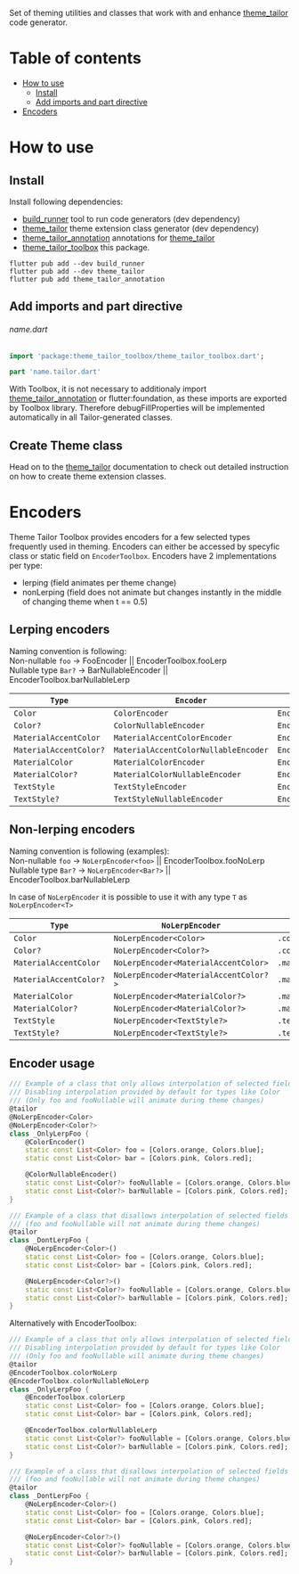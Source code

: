 <!-- LINKS -->
[build_runner]: https://pub.dev/packages/build_runner
[theme_tailor]: https://pub.dartlang.org/packages/theme_tailor
[ThemeTailor]: https://pub.dartlang.org/packages/theme_tailor
[theme_tailor_annotation]: https://pub.dartlang.org/packages/theme_tailor_annotation
[theme_tailor_toolbox]: https://pub.dartlang.org/packages/theme_tailor_toolbox

[json_serializable_documentation]: https://github.com/google/json_serializable.dart/tree/master/json_serializable#build-configuration

<!-- Examples -->
[example:json_serializable]: https://github.com/Iteo/theme_tailor/blob/main/packages/theme_tailor/example/lib/json_serializable_example.dart
[example:theme_encoders]: https://github.com/Iteo/theme_tailor/blob/main/packages/theme_tailor/example/lib/json_serializable_example.dart
[example:nested_themes]: https://github.com/Iteo/theme_tailor/blob/main/packages/theme_tailor/example/lib/theme_extension_in_field.dart
[example:debug_fill_properties]: https://github.com/Iteo/theme_tailor/blob/main/packages/theme_tailor/example/lib/diagnosticable.dart

<!-- IMAGES -->
[img_before]: https://github.com/Iteo/theme_tailor/raw/main/resources/before.png
[img_after]: https://github.com/Iteo/theme_tailor/raw/main/resources/after.png

<!-- 
This README describes the package. If you publish this package to pub.dev,
this README's contents appear on the landing page for your package.

For information about how to write a good package README, see the guide for
[writing package pages](https://dart.dev/guides/libraries/writing-package-pages). 

For general information about developing packages, see the Dart guide for
[creating packages](https://dart.dev/guides/libraries/create-library-packages)
and the Flutter guide for
[developing packages and plugins](https://flutter.dev/developing-packages). 
-->

Set of theming utilities and classes that work with and enhance [theme_tailor] code generator.

# Table of contents
- [How to use](#how-to-use)
    - [Install](#install)
    - [Add imports and part directive](#add-imports-and-part-directive)
- [Encoders](#encoders)

# How to use
## Install
Install following dependencies:
- [build_runner] tool to run code generators (dev dependency)
- [theme_tailor] theme extension class generator (dev dependency)
- [theme_tailor_annotation] annotations for [theme_tailor]
- [theme_tailor_toolbox] this package.


```console
flutter pub add --dev build_runner
flutter pub add --dev theme_tailor
flutter pub add theme_tailor_annotation
```

## Add imports and part directive
###### name.dart
```dart
import 'package:theme_tailor_toolbox/theme_tailor_toolbox.dart';

part 'name.tailor.dart'
```
With Toolbox, it is not necessary to additionaly import [theme_tailor_annotation] or flutter:foundation, as these imports are exported by Toolbox library. Therefore debugFillProperties will be implemented automatically in all Tailor-generated classes.

## Create Theme class
Head on to the [theme_tailor] documentation to check out detailed instruction on how to create theme extension classes.

# Encoders
Theme Tailor Toolbox provides encoders for a few selected types frequently used in theming.
Encoders can either be accessed by specyfic class or static field on `EncoderToolbox`.
Encoders have 2 implementations per type:
- lerping (field animates per theme change)
- nonLerping (field does not animate but changes instantly in the middle of changing theme when t == 0.5)

## Lerping encoders  
Naming convention is following:\
Non-nullable `foo` -> FooEncoder || EncoderToolbox.fooLerp\
Nullable type `Bar?` -> BarNullableEncoder || EncoderToolbox.barNullableLerp

| **`Type`**             | **`Encoder`**                        | **`EncoderToolbox`**                             |
| ---------------------- | ------------------------------------ | ------------------------------------------------ |
| `Color`                | `ColorEncoder`                       | `EncoderToolbox.colorLerp`                       |
| `Color?`               | `ColorNullableEncoder`               | `EncoderToolbox.colorNullableLerp`               |
| `MaterialAccentColor`  | `MaterialAccentColorEncoder`         | `EncoderToolbox.materialAccentColorLerp`         |
| `MaterialAccentColor?` | `MaterialAccentColorNullableEncoder` | `EncoderToolbox.materialAccentColorNullableLerp` |
| `MaterialColor`        | `MaterialColorEncoder`               | `EncoderToolbox.materialColorLerp`               |
| `MaterialColor?`       | `MaterialColorNullableEncoder`       | `EncoderToolbox.materialColorNullableLerp`       |
| `TextStyle`            | `TextStyleEncoder`                   | `EncoderToolbox.textStyleLerp`                   |
| `TextStyle?`           | `TextStyleNullableEncoder`           | `EncoderToolbox.textStyleNullableLerp`           |

## Non-lerping encoders
Naming convention is following (examples):\
Non-nullable `foo` -> `NoLerpEncoder<foo>` || EncoderToolbox.fooNoLerp\
Nullable type `Bar?` -> `NoLerpEncoder<Bar?>` || EncoderToolbox.barNullableLerp

In case of `NoLerpEncoder` it is possible to use it with any type `T` as `NoLerpEncoder<T>`

| **`Type`**             | **`NoLerpEncoder`**                   | **`EncoderToolbox`**                 |
| ---------------------- | ------------------------------------- | ------------------------------------ |
| `Color`                | `NoLerpEncoder<Color>`                | `.colorNoLerp`                       |
| `Color?`               | `NoLerpEncoder<Color?>`               | `.colorNullableNoLerp`               |
| `MaterialAccentColor`  | `NoLerpEncoder<MaterialAccentColor>`  | `.materialAccentColorNoLerp`         |
| `MaterialAccentColor?` | `NoLerpEncoder<MaterialAccentColor?>` | `.materialAccentColorNullableNoLerp` |
| `MaterialColor`        | `NoLerpEncoder<MaterialColor?>`       | `.materialColorNoLerp`               |
| `MaterialColor?`       | `NoLerpEncoder<MaterialColor?>`       | `.materialColorNullableNoLerp`       |
| `TextStyle`            | `NoLerpEncoder<TextStyle?>`           | `.textStyleNoLerp`                   |
| `TextStyle?`           | `NoLerpEncoder<TextStyle?>`           | `.textStyleNullableNoLerp`           |

## Encoder usage
```dart
/// Example of a class that only allows interpolation of selected fields
/// Disabling interpolation provided by default for types like Color
/// (Only foo and fooNullable will animate during theme changes)
@tailor
@NoLerpEncoder<Color>
@NoLerpEncoder<Color?>
class _OnlyLerpFoo {
    @ColorEncoder()
    static const List<Color> foo = [Colors.orange, Colors.blue];
    static const List<Color> bar = [Colors.pink, Colors.red];

    @ColorNullableEncoder()
    static const List<Color?> fooNullable = [Colors.orange, Colors.blue];
    static const List<Color?> barNullable = [Colors.pink, Colors.red];
}

/// Example of a class that disallows interpolation of selected fields
/// (foo and fooNullable will not animate during theme changes)
@tailor
class _DontLerpFoo {
    @NoLerpEncoder<Color>()
    static const List<Color> foo = [Colors.orange, Colors.blue];
    static const List<Color> bar = [Colors.pink, Colors.red];

    @NoLerpEncoder<Color?>()
    static const List<Color?> fooNullable = [Colors.orange, Colors.blue];
    static const List<Color?> barNullable = [Colors.pink, Colors.red];
}
```

Alternatively with EncoderToolbox:
```dart
/// Example of a class that only allows interpolation of selected fields
/// Disabling interpolation provided by default for types like Color
/// (Only foo and fooNullable will animate during theme changes)
@tailor
@EncoderToolbox.colorNoLerp
@EncoderToolbox.colorNullableNoLerp
class _OnlyLerpFoo {
    @EncoderToolbox.colorLerp
    static const List<Color> foo = [Colors.orange, Colors.blue];
    static const List<Color> bar = [Colors.pink, Colors.red];

    @EncoderToolbox.colorNullableLerp
    static const List<Color?> fooNullable = [Colors.orange, Colors.blue];
    static const List<Color?> barNullable = [Colors.pink, Colors.red];
}

/// Example of a class that disallows interpolation of selected fields
/// (foo and fooNullable will not animate during theme changes)
@tailor
class _DontLerpFoo {
    @NoLerpEncoder<Color>()
    static const List<Color> foo = [Colors.orange, Colors.blue];
    static const List<Color> bar = [Colors.pink, Colors.red];

    @NoLerpEncoder<Color?>()
    static const List<Color?> fooNullable = [Colors.orange, Colors.blue];
    static const List<Color?> barNullable = [Colors.pink, Colors.red];
}
```

